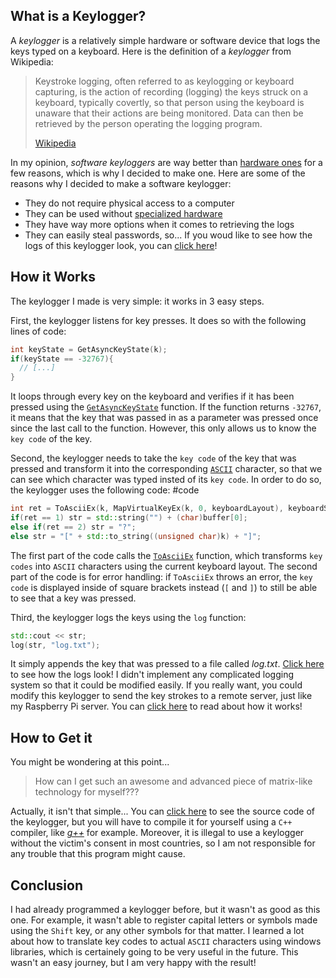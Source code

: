 ## What is a Keylogger?

A _keylogger_ is a relatively simple hardware or software device that logs the keys typed on a keyboard. Here is the definition of a _keylogger_ from Wikipedia:

> Keystroke logging, often referred to as keylogging or keyboard capturing, is the action of recording (logging) the keys struck on a keyboard, typically covertly, so that person using the keyboard is unaware that their actions are being monitored. Data can then be retrieved by the person operating the logging program.
>
> [Wikipedia](https://en.wikipedia.org/wiki/Keystroke_logging)

In my opinion, _software keyloggers_ are way better than [hardware ones](https://en.wikipedia.org/wiki/Hardware_keylogger) for a few reasons, which is why I decided to make one. Here are some of the reasons why I decided to make a software keylogger:

- They do not require physical access to a computer
- They can be used without [specialized hardware](https://en.wikipedia.org/wiki/Hardware_keylogger)
- They have way more options when it comes to retrieving the logs
- They can easily steal passwords, so...
  If you woud like to see how the logs of this keylogger look, you can [click here](./log.txt)!

## How it Works

The keylogger I made is very simple: it works in 3 easy steps.

First, the keylogger listens for key presses. It does so with the following lines of code:

```C++
int keyState = GetAsyncKeyState(k);
if(keyState == -32767){
  // [...]
}
```

It loops through every key on the keyboard and verifies if it has been pressed using the [`GetAsyncKeyState`](https://docs.microsoft.com/en-us/windows/win32/api/winuser/nf-winuser-getasynckeystate) function. If the function returns `-32767`, it means that the key that was passed in as a parameter was pressed once since the last call to the function. However, this only allows us to know the `key code` of the key.

Second, the keylogger needs to take the `key code` of the key that was pressed and transform it into the corresponding [`ASCII`](http://www.asciitable.com/) character, so that we can see which character was typed insted of its `key code`. In order to do so, the keylogger uses the following code:
#code

```C++
int ret = ToAsciiEx(k, MapVirtualKeyEx(k, 0, keyboardLayout), keyboardState, buffer, 0, keyboardLayout);
if(ret == 1) str = std::string("") + (char)buffer[0];
else if(ret == 2) str = "?";
else str = "[" + std::to_string((unsigned char)k) + "]";
```

The first part of the code calls the [`ToAsciiEx`](https://docs.microsoft.com/en-us/windows/win32/api/winuser/nf-winuser-toasciiex) function, which transforms `key codes` into `ASCII` characters using the current keyboard layout. The second part of the code is for error handling: if `ToAsciiEx` throws an error, the `key code` is displayed inside of square brackets instead (`[` and `]`) to still be able to see that a key was pressed.

Third, the keylogger logs the keys using the `log` function:

```C++
std::cout << str;
log(str, "log.txt");
```

It simply appends the key that was pressed to a file called _log.txt_. [Click here](./log.txt) to see how the logs look! I didn't implement any complicated logging system so that it could be modified easily. If you really want, you could modify this keylogger to send the key strokes to a remote server, just like my Raspberry Pi server. You can [click here](../Raspberry-Pi-server) to read about how it works!

## How to Get it

You might be wondering at this point...

> How can I get such an awesome and advanced piece of matrix-like technology for myself???

Actually, it isn't that simple... You can [click here](./New/main.cpp) to see the source code of the keylogger, but you will have to compile it for yourself using a `C++` compiler, like _[g++](https://www.cs.bu.edu/fac/gkollios/cs113/Usingg++.html)_ for example. Moreover, it is illegal to use a keylogger without the victim's consent in most countries, so I am not responsible for any trouble that this program might cause.

## Conclusion

I had already programmed a keylogger before, but it wasn't as good as this one. For example, it wasn't able to register capital letters or symbols made using the `Shift` key, or any other symbols for that matter. I learned a lot about how to translate key codes to actual `ASCII` characters using windows libraries, which is certainely going to be very useful in the future. This wasn't an easy journey, but I am very happy with the result!
